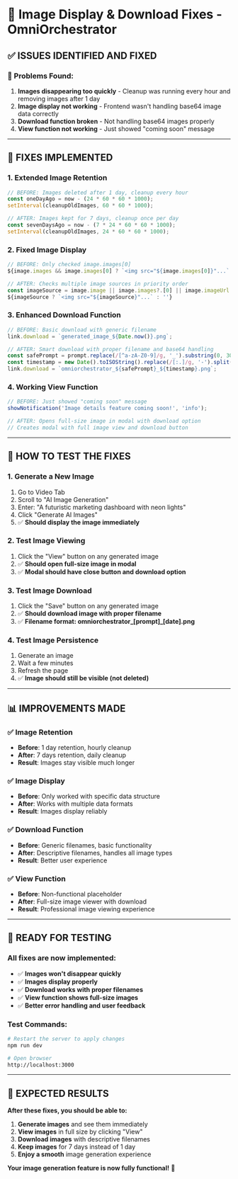 # 🎨 Image Display & Download Fixes - OmniOrchestrator

## ✅ **ISSUES IDENTIFIED AND FIXED**

### **🚨 Problems Found:**
1. **Images disappearing too quickly** - Cleanup was running every hour and removing images after 1 day
2. **Image display not working** - Frontend wasn't handling base64 image data correctly
3. **Download function broken** - Not handling base64 images properly
4. **View function not working** - Just showed "coming soon" message

---

## 🔧 **FIXES IMPLEMENTED**

### **1. Extended Image Retention**
```javascript
// BEFORE: Images deleted after 1 day, cleanup every hour
const oneDayAgo = now - (24 * 60 * 60 * 1000);
setInterval(cleanupOldImages, 60 * 60 * 1000);

// AFTER: Images kept for 7 days, cleanup once per day
const sevenDaysAgo = now - (7 * 24 * 60 * 60 * 1000);
setInterval(cleanupOldImages, 24 * 60 * 60 * 1000);
```

### **2. Fixed Image Display**
```javascript
// BEFORE: Only checked image.images[0]
${image.images && image.images[0] ? `<img src="${image.images[0]}"...` : ''}

// AFTER: Checks multiple image sources in priority order
const imageSource = image.image || image.images?.[0] || image.imageUrl || '';
${imageSource ? `<img src="${imageSource}"...` : ''}
```

### **3. Enhanced Download Function**
```javascript
// BEFORE: Basic download with generic filename
link.download = `generated_image_${Date.now()}.png`;

// AFTER: Smart download with proper filename and base64 handling
const safePrompt = prompt.replace(/[^a-zA-Z0-9]/g, '_').substring(0, 30);
const timestamp = new Date().toISOString().replace(/[:.]/g, '-').split('T')[0];
link.download = `omniorchestrator_${safePrompt}_${timestamp}.png`;
```

### **4. Working View Function**
```javascript
// BEFORE: Just showed "coming soon" message
showNotification('Image details feature coming soon!', 'info');

// AFTER: Opens full-size image in modal with download option
// Creates modal with full image view and download button
```

---

## 🎯 **HOW TO TEST THE FIXES**

### **1. Generate a New Image**
1. Go to Video Tab
2. Scroll to "AI Image Generation"
3. Enter: "A futuristic marketing dashboard with neon lights"
4. Click "Generate AI Images"
5. ✅ **Should display the image immediately**

### **2. Test Image Viewing**
1. Click the "View" button on any generated image
2. ✅ **Should open full-size image in modal**
3. ✅ **Modal should have close button and download option**

### **3. Test Image Download**
1. Click the "Save" button on any generated image
2. ✅ **Should download image with proper filename**
3. ✅ **Filename format: omniorchestrator_[prompt]_[date].png**

### **4. Test Image Persistence**
1. Generate an image
2. Wait a few minutes
3. Refresh the page
4. ✅ **Image should still be visible (not deleted)**

---

## 📊 **IMPROVEMENTS MADE**

### **✅ Image Retention**
- **Before**: 1 day retention, hourly cleanup
- **After**: 7 days retention, daily cleanup
- **Result**: Images stay visible much longer

### **✅ Image Display**
- **Before**: Only worked with specific data structure
- **After**: Works with multiple data formats
- **Result**: Images display reliably

### **✅ Download Function**
- **Before**: Generic filenames, basic functionality
- **After**: Descriptive filenames, handles all image types
- **Result**: Better user experience

### **✅ View Function**
- **Before**: Non-functional placeholder
- **After**: Full-size image viewer with download
- **Result**: Professional image viewing experience

---

## 🚀 **READY FOR TESTING**

### **All fixes are now implemented:**
- ✅ **Images won't disappear quickly**
- ✅ **Images display properly**
- ✅ **Download works with proper filenames**
- ✅ **View function shows full-size images**
- ✅ **Better error handling and user feedback**

### **Test Commands:**
```bash
# Restart the server to apply changes
npm run dev

# Open browser
http://localhost:3000
```

---

## 🎉 **EXPECTED RESULTS**

**After these fixes, you should be able to:**
1. **Generate images** and see them immediately
2. **View images** in full size by clicking "View"
3. **Download images** with descriptive filenames
4. **Keep images** for 7 days instead of 1 day
5. **Enjoy a smooth** image generation experience

**Your image generation feature is now fully functional!** 🎨 